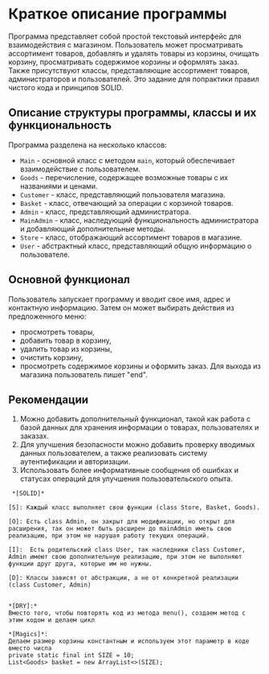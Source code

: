# Краткое описание программы

Программа представляет собой простой текстовый интерфейс для взаимодействия с магазином. Пользователь может просматривать ассортимент товаров, добавлять и удалять товары из корзины, очищать корзину, просматривать содержимое корзины и оформлять заказ. Также присутствуют классы, представляющие ассортимент товаров, администраторов и пользователей. Это задание для попрактики правил чистого кода и принципов SOLID.

## Описание структуры программы, классы и их функциональность

Программа разделена на несколько классов:
- `Main` - основной класс с методом `main`, который обеспечивает взаимодействие с пользователем.
- `Goods` - перечисление, содержащее возможные товары с их названиями и ценами.
- `Customer` - класс, представляющий пользователя магазина.
- `Basket` - класс, отвечающий за операции с корзиной товаров.
- `Admin` - класс, представляющий администратора.
- `MainAdmin` - класс, наследующий функциональность администратора и добавляющий дополнительные методы.
- `Store` - класс, отображающий ассортимент товаров в магазине.
- `User` - абстрактный класс, представляющий общую информацию о пользователе.

## Основной функционал

Пользователь запускает программу и вводит свое имя, адрес и контактную информацию. Затем он может выбирать действия из предложенного меню:
- просмотреть товары, 
- добавить товар в корзину, 
- удалить товар из корзины, 
- очистить корзину, 
- просмотреть содержимое корзины и оформить заказ. 
Для выхода из магазина пользователь пишет "end".

## Рекомендации

1. Можно добавить дополнительный функционал, такой как работа с базой данных для хранения информации о товарах, пользователях и заказах.
2. Для улучшения безопасности можно добавить проверку вводимых данных пользователем, а также реализовать систему аутентификации и авторизации.
3. Использовать более информативные сообщения об ошибках и статусах операций для улучшения пользовательского опыта.

```  
 *[SOLID]*

[S]: Каждый класс выполняет свои функции (class Store, Basket, Goods).

[О]: Есть class Admin, он закрыт для модификации, но открыт для расширения, так он может быть расширен до mainAdmin иметь свою реализацию, при этом не нарушая работу текущих операций.

[I]:  Есть родительский class User, так наследники class Customer, Admin имеют свою дополнительную реализацию, при этом не выполняют функции друг друга, которые им не нужны. 

[D]: Классы зависят от абстракции, а не от конкретной реализации (class Customer, Admin)


*[DRY]:*
Вместо того, чтобы повторять код из метода menu(), создаем метод с этим кодом и делаем цикл

*[Magics]*:
Делаем размер корзины константным и используем этот параметр в коде вместо числа
private static final int SIZE = 10;
List<Goods> basket = new ArrayList<>(SIZE);